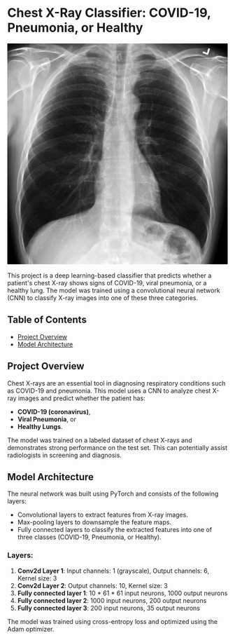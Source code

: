 # Chest X-Ray Classifier: COVID-19, Pneumonia, or Healthy

![Example Image](./images_model_didnt_see/normal.png)

This project is a deep learning-based classifier that predicts whether a patient's chest X-ray shows signs of COVID-19, viral pneumonia, or a healthy lung. The model was trained using a convolutional neural network (CNN) to classify X-ray images into one of these three categories.

## Table of Contents
- [Project Overview](#project-overview)
- [Model Architecture](#model-architecture)

## Project Overview
Chest X-rays are an essential tool in diagnosing respiratory conditions such as COVID-19 and pneumonia. This model uses a CNN to analyze chest X-ray images and predict whether the patient has:
- **COVID-19 (coronavirus)**,
- **Viral Pneumonia**, or 
- **Healthy Lungs**.

The model was trained on a labeled dataset of chest X-rays and demonstrates strong performance on the test set. This can potentially assist radiologists in screening and diagnosis.

## Model Architecture
The neural network was built using PyTorch and consists of the following layers:
- Convolutional layers to extract features from X-ray images.
- Max-pooling layers to downsample the feature maps.
- Fully connected layers to classify the extracted features into one of three classes (COVID-19, Pneumonia, or Healthy).

### Layers:
1. **Conv2d Layer 1**: Input channels: 1 (grayscale), Output channels: 6, Kernel size: 3
2. **Conv2d Layer 2**: Output channels: 10, Kernel size: 3
3. **Fully connected layer 1**: 10 * 61 * 61 input neurons, 1000 output neurons
4. **Fully connected layer 2**: 1000 input neurons, 200 output neurons
5. **Fully connected layer 3**: 200 input neurons, 35 output neurons

The model was trained using cross-entropy loss and optimized using the Adam optimizer.


